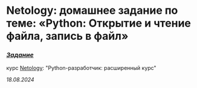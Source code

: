 # Netology: домашнее задание по теме: «Python: Открытие и чтение файла, запись в файл»


### [_Задание_](https://github.com/netology-code/py-homeworks-basic/tree/master/7.files)

курс [Netology](https://netology.ru/): "Python-разработчик: расширенный курс"

_18.08.2024_
